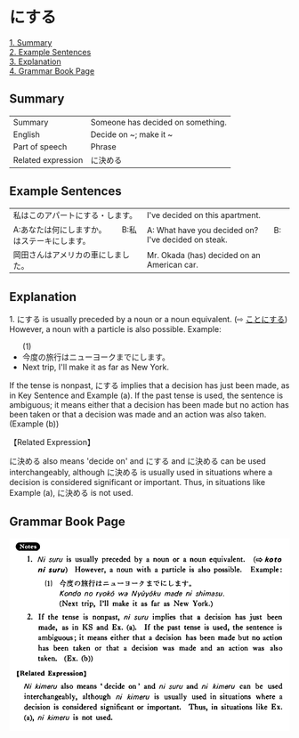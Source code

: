 # にする

[1. Summary](#summary)<br>
[2. Example Sentences](#example-sentences)<br>
[3. Explanation](#explanation)<br>
[4. Grammar Book Page](#grammar-book-page)<br>


## Summary

<table><tr>   <td>Summary</td>   <td>Someone has decided on something.</td></tr><tr>   <td>English</td>   <td>Decide on ~; make it ~</td></tr><tr>   <td>Part of speech</td>   <td>Phrase</td></tr><tr>   <td>Related expression</td>   <td>に決める</td></tr></table>

## Example Sentences

<table><tr>   <td>私はこのアパートにする・します。</td>   <td>I've decided on this apartment.</td></tr><tr>   <td>A:あなたは何にしますか。  B:私はステーキにします。</td>   <td>A: What have you decided on?&emsp;&emsp;B: I've decided on steak.</td></tr><tr>   <td>岡田さんはアメリカの車にしました。</td>   <td>Mr. Okada (has) decided on an American car.</td></tr></table>

## Explanation

<p>1. <span class="cloze">にする</span> is usually preceded by a noun or a noun equivalent. (⇨ <a href="#㊦ ことにする">ことにする</a>) However, a noun with a particle is also possible. Example:</p>  <ul>(1) <li>今度の旅行はニューヨークまでにします。</li> <li>Next trip, I'll make it as far as New York.</li> </ul>  <p>If the tense is nonpast, <span class="cloze">にする</span> implies that a decision has just been made, as in Key Sentence and Example (a). If the past tense is used, the sentence is ambiguous; it means either that a decision has been made but no action has been taken or that a decision was made and an action was also taken. (Example (b))</p>  <p>【Related Expression】</p>  <p>に決める also means 'decide on' and <span class="cloze">にする</span> and に決める can be used interchangeably, although に決める is usually used in situations where a decision is considered significant or important. Thus, in situations like Example (a), に決める is not used.</p>

## Grammar Book Page

![](../img/Basicにする.png)

